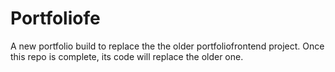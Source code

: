 # Portfoliofe
A new portfolio build to replace the the older portfoliofrontend project. Once this repo is complete, its code will replace the older one.
